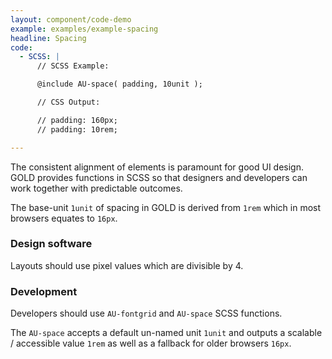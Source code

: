 ```yaml
---
layout: component/code-demo
example: examples/example-spacing
headline: Spacing
code:
  - SCSS: |
      // SCSS Example:

      @include AU-space( padding, 10unit );

      // CSS Output:

      // padding: 160px;
      // padding: 10rem;

---
```


The consistent alignment of elements is paramount for good UI design. GOLD provides functions in SCSS so that designers and developers can work together with predictable outcomes.

The base-unit `1unit` of spacing in GOLD is derived from `1rem` which in most browsers equates to `16px`.

### Design software
Layouts should use pixel values which are divisible by 4.

### Development
Developers should use `AU-fontgrid` and `AU-space` SCSS functions.

The `AU-space` accepts a default un-named unit `1unit` and outputs a scalable / accessible value `1rem` as well as a fallback for older browsers `16px`.
